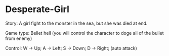 # Desperate-Girl
Story:
A girl fight to the monster in the sea, but she was died at end.

Game type:
Bellet hell
(you will control the character to doge all of the bullet from enemy)

Control:
W -> Up;
A -> Left;
S -> Down;
D -> Right;
(auto attack)
